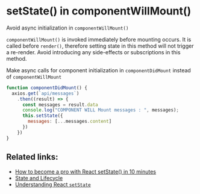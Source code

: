 # setState\(\) in componentWillMount\(\)

Avoid async initialization in `componentWillMount()`

`componentWillMount()` is invoked immediately before mounting occurs. It is called before `render()`, therefore setting state in this method will not trigger a re-render. Avoid introducing any side-effects or subscriptions in this method.

Make async calls for component initialization in `componentDidMount` instead of `componentWillMount`

```javascript
function componentDidMount() {
  axios.get(`api/messages`)
    .then((result) => {
      const messages = result.data
      console.log("COMPONENT WILL Mount messages : ", messages);
      this.setState({
        messages: [...messages.content]
      })
    })
}
```

## Related links:

* [How to become a pro with React setState\(\) in 10 minutes](https://www.freecodecamp.org/news/get-pro-with-react-setstate-in-10-minutes-d38251d1c781/)
* [State and Lifecycle](https://reactjs.org/docs/state-and-lifecycle.html)
* [Understanding React `setState`](https://css-tricks.com/understanding-react-setstate/)

